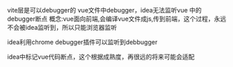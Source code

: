 vite层是可以debugger的
vue文件中debugger，idea无法监听vue 中的debugger断点
概念:vue面向前端,会编译vue文件成js,传到前端，这个过程，永远不会被idea监听到，所以只能浏览器监听

idea利用chrome debugger插件可以监听到debbugger

idea中标记vue代码断点，这个根据成熟度，再很远的将来可能会适配